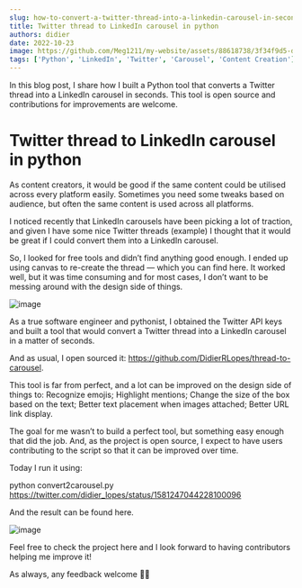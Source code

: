 ```yaml
---
slug: how-to-convert-a-twitter-thread-into-a-linkedin-carousel-in-seconds
title: Twitter thread to LinkedIn carousel in python
authors: didier
date: 2022-10-23
image: https://github.com/Meg1211/my-website/assets/88618738/3f34f9d5-d1b2-426f-8b8d-e6d26a5367da
tags: ['Python', 'LinkedIn', 'Twitter', 'Carousel', 'Content Creation']
---
```


In this blog post, I share how I built a Python tool that converts a Twitter thread into a LinkedIn carousel in seconds. This tool is open source and contributions for improvements are welcome.

<!-- truncate -->

# Twitter thread to LinkedIn carousel in python

As content creators, it would be good if the same content could be utilised across every platform easily. Sometimes you need some tweaks based on audience, but often the same content is used across all platforms.

I noticed recently that LinkedIn carousels have been picking a lot of traction, and given I have some nice Twitter threads (example) I thought that it would be great if I could convert them into a LinkedIn carousel.

So, I looked for free tools and didn’t find anything good enough. I ended up using canvas to re-create the thread — which you can find here. It worked well, but it was time consuming and for most cases, I don’t want to be messing around with the design side of things.

![image](https://github.com/Meg1211/my-website/assets/88618738/3f34f9d5-d1b2-426f-8b8d-e6d26a5367da)

As a true software engineer and pythonist, I obtained the Twitter API keys and built a tool that would convert a Twitter thread into a LinkedIn carousel in a matter of seconds.

And as usual, I open sourced it: https://github.com/DidierRLopes/thread-to-carousel.

This tool is far from perfect, and a lot can be improved on the design side of things to: Recognize emojis; Highlight mentions; Change the size of the box based on the text; Better text placement when images attached; Better URL link display.

The goal for me wasn’t to build a perfect tool, but something easy enough that did the job. And, as the project is open source, I expect to have users contributing to the script so that it can be improved over time.

Today I run it using:

python convert2carousel.py https://twitter.com/didier_lopes/status/1581247044228100096

And the result can be found here.

![image](https://github.com/Meg1211/my-website/assets/88618738/67efec99-d219-47c5-8d83-f19e97a44d76)

Feel free to check the project here and I look forward to having contributors helping me improve it!

As always, any feedback welcome 🙏🏽
